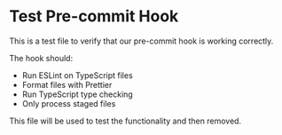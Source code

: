# Test Pre-commit Hook

This is a test file to verify that our pre-commit hook is working correctly.

The hook should:

- Run ESLint on TypeScript files
- Format files with Prettier
- Run TypeScript type checking
- Only process staged files

This file will be used to test the functionality and then removed.
